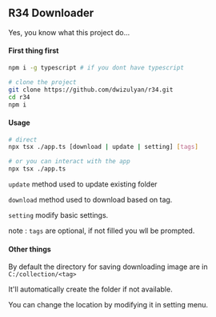 ## R34 Downloader

Yes, you know what this project do...

#### First thing first

```sh
npm i -g typescript # if you dont have typescript

# clone the project
git clone https://github.com/dwizulyan/r34.git
cd r34
npm i
```

#### Usage

```sh
# direct
npx tsx ./app.ts [download | update | setting] [tags]

# or you can interact with the app
npx tsx ./app.ts
```

`update` method used to update existing folder

`download` method used to download based on tag.

`setting` modify basic settings.

note : `tags` are optional, if not filled you wll be prompted.

#### Other things

By default the directory for saving downloading image are in `C:/collection/<tag>`

It'll automatically create the folder if not available.

You can change the location by modifying it in setting menu.
